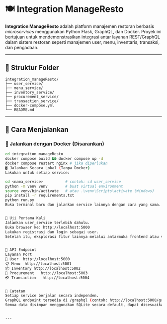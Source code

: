 # 🍽️ Integration ManageResto

**Integration ManageResto** adalah platform manajemen restoran berbasis _microservices_ menggunakan Python Flask, GraphQL, dan Docker. Proyek ini bertujuan untuk mendemonstrasikan integrasi antar layanan REST/GraphQL dalam sistem restoran seperti manajemen user, menu, inventaris, transaksi, dan pengadaan.

---

## 🧱 Struktur Folder

```
integration_manageResto/
├── user_service/
├── menu_service/
├── inventory_service/
├── procurement_service/
├── transaction_service/
├── docker-compose.yml
└── README.md
```


---


## 🚀 Cara Menjalankan

### 🐳 Jalankan dengan Docker (Disarankan)

```bash
cd integration_manageResto
docker compose build && docker compose up -d
docker compose restart nginx # jika diperlukan
🖥️ Jalankan Secara Lokal (Tanpa Docker)
Lakukan untuk setiap service:

cd <nama_service>          # contoh: cd user_service
python -m venv venv        # buat virtual environment
source venv/bin/activate   # atau .\venv\Scripts\activate (Windows)
pip install -r requirements.txt
python run.py
Buka terminal baru dan jalankan service lainnya dengan cara yang sama.


🧪 Uji Pertama Kali
Jalankan user_service terlebih dahulu.
Buka browser ke: http://localhost:5000
Lakukan registrasi dan login sebagai user.
Setelah itu, eksplorasi fitur lainnya melalui antarmuka frontend atau via GraphQL Playground.


📡 API Endpoint
Layanan	Port
👤 User	http://localhost:5000
📋 Menu	http://localhost:5001
📦 Inventory	http://localhost:5002
🛒 Procurement	http://localhost:5003
💳 Transaction	http://localhost:5004


📌 Catatan
Setiap service berjalan secara independen.
GraphQL endpoint tersedia di /graphql (contoh: http://localhost:5000/graphql).
Semua data disimpan menggunakan SQLite secara default, dapat disesuaikan dengan PostgreSQL jika diperlukan.


---
